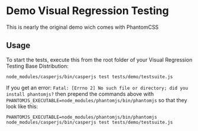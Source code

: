 # Demo Visual Regression Testing

This is nearly the original demo wich comes with PhantomCSS

## Usage

To start the tests, execute this from the root folder of your Visual Regression Testing Base Distribution:

```
node_modules/casperjs/bin/casperjs test tests/demo/testsuite.js
```

If you get an error: `Fatal: [Errno 2] No such file or directory; did you install phantomjs?` then prepend the commands
above with `PHANTOMJS_EXECUTABLE=node_modules/phantomjs/bin/phantomjs` so that they look like
this:

```
PHANTOMJS_EXECUTABLE=node_modules/phantomjs/bin/phantomjs node_modules/casperjs/bin/casperjs test tests/demo/testsuite.js
```